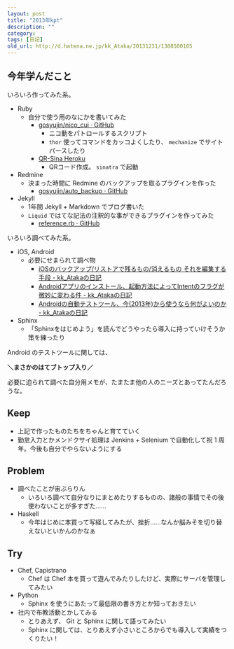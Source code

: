 ```yaml
---
layout: post
title: "2013年kpt"
description: ""
category: 
tags: [日記]
old_url: http://d.hatena.ne.jp/kk_Ataka/20131231/1388500105
---
```


## 今年学んだこと

いろいろ作ってみた系。

- Ruby
  - 自分で使う用のなにかを書いてみた
    - [gosyujin/nico_cui · GitHub](https://github.com/gosyujin/nico_cui)
      - ニコ動をパトロールするスクリプト
      - `thor` 使ってコマンドをカッコよくしたり、 `mechanize` でサイトパースしたり
    - [QR-Sina Heroku](http://tycoon-qr-sina.herokuapp.com/)
      - QRコード作成。 `sinatra` で起動
- Redmine
  - 決まった時間に Redmine のバックアップを取るプラグインを作った
    - [gosyujin/auto_backup · GitHub](https://github.com/gosyujin/auto_backup)
- Jekyll
  - 1年間 Jekyll + Markdown でブログ書いた
  - `Liquid` ではてな記法の注釈的な事ができるプラグインを作ってみた
    - [reference.rb · GitHub](https://github.com/gosyujin/gosyujin.github.com/blob/source/_plugins/gosyujin.github.com/reference.rb)

いろいろ調べてみた系。

- iOS, Android
  - 必要にせまられて調べ物
    - [iOSのバックアップ/リストアで残るもの/消えるもの それを編集する手段 - kk_Atakaの日記](http://d.hatena.ne.jp/kk_Ataka/20130718/1374151752)
    - [Androidアプリのインストール、起動方法によってIntentのフラグが微妙に変わる件 - kk_Atakaの日記](http://d.hatena.ne.jp/kk_Ataka/20130804/1375624170)
    - [Androidの自動テストツール、今(2013年)から使うなら何がよいのか - kk_Atakaの日記](http://d.hatena.ne.jp/kk_Ataka/20130828/1377693786)
- Sphinx
  - 「Sphinxをはじめよう」を読んでどうやったら導入に持っていけそうか策を練ったり

Android のテストツールに関しては、

**＼まさかのはてブトップ入り／**

必要に迫られて調べた自分用メモが、たまたま他の人のニーズとあってたんだろうな。

## Keep

- 上記で作ったものたちをちゃんと育てていく
- 勤怠入力とかメンドクサイ処理は Jenkins + Selenium で自動化して祝 1 周年。今後も自分でやらないようにする

## Problem

- 調べたことが宙ぶらりん
  - いろいろ調べて自分なりにまとめたりするものの、諸般の事情でその後使わないことが多すぎた……
- Haskell
  - 今年はじめに本買って写経してみたが、挫折……なんか脳みそを切り替えないといかんのかなぁ

## Try

- Chef, Capistrano
  - Chef は Chef 本を買って遊んでみたりしたけど、実際にサーバを管理してみたい
- Python
  - Sphinx を使うにあたって最低限の書き方とか知っておきたい
- 社内で布教活動とかしてみる
  - とりあえず、 Git と Sphinx に関して語ってみたい
  - Sphinx に関しては、とりあえず小さいところからでも導入して実績をつくりたい！
